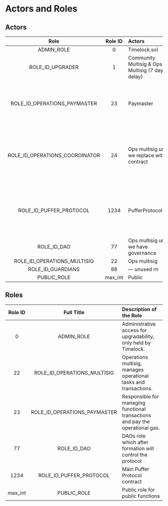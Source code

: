 # Actors and Roles

## Actors

| Role                           	| Role ID 	| Actors                                             	| Requirement           	| Remarks                                                                                                    |
| :-----------------------------:	| :-------:	| :--------------------------------------------------	| :---------------------	| :--------------------------------------------------------------------------------------------------------- |
| ADMIN_ROLE                     	| 0       	| Timelock.sol                                       	|                       	|                                                                                                            |
| ROLE_ID_UPGRADER               	| 1       	| Community Multisig & Ops Multisig (7 days delay) 	  |                       	|                                                                                                            |
| ROLE_ID_OPERATIONS_PAYMASTER   	| 23      	| Paymaster                                          	| - EOA                 	| This role covers the gas costs but should not be relied on as the sole defense.                            |
| ROLE_ID_OPERATIONS_COORDINATOR 	| 24      	| Ops multisig until we replace with a contract      	| - Multisig - Contract 	| This role is for calling setMintPrice and will be the Ops multisig until we can replace it with a contract |
| ROLE_ID_PUFFER_PROTOCOL        	| 1234    	| PufferProtocol.sol                                 	|                       	| This role is to restrict function calls so that only the PufferProtocol functions can call them            |
| ROLE_ID_DAO                    	| 77      	| Ops multisig until we have governance              	|                       	|                                                                                                            |
| ROLE_ID_OPERATIONS_MULTISIG    	| 22      	| Ops multisig                                       	|                       	|                                                                                                            |
| ROLE_ID_GUARDIANS              	| 88      	| — unused rn                                        	|                       	|                                                                                                            |
| PUBLIC_ROLE                    	| max_int 	| Public                                             	|                       	|                                                                                                            |


## Roles

| Role ID |           Full Title        |                    Description of the Role                                   |
| :-----: | :-------------------------: | :--------------------------------------------------------------------------- |
| 0       | ADMIN_ROLE                  | Administrative access for upgradability, only held by Timelock.              |
| 22      | ROLE_ID_OPERATIONS_MULTISIG | Operations multisig, manages operational tasks and transactions.             |
| 23      | ROLE_ID_OPERATIONS_PAYMASTER| Responsible for managing functional transactions and pay the operational gas.|
| 77      | ROLE_ID_DAO                 | DAOs role which after formation will control the protocol                    |
| 1234    | ROLE_ID_PUFFER_PROTOCOL     | Main Puffer Protocol contract                                                |
| max_int | PUBLIC_ROLE                 | Public role for public functions                                             |   

